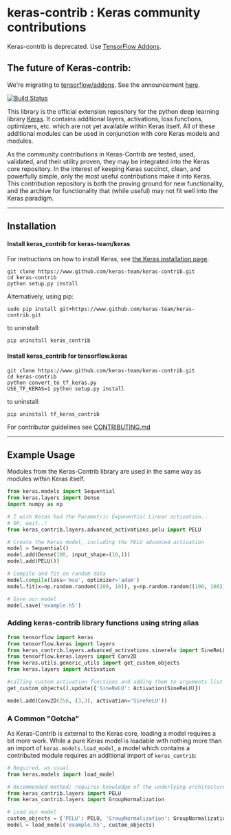# keras-contrib : Keras community contributions

Keras-contrib is deprecated. Use [TensorFlow Addons](https://github.com/tensorflow/addons).

## The future of Keras-contrib:

We're migrating to [tensorflow/addons](https://github.com/tensorflow/addons). See the announcement [here](https://github.com/keras-team/keras-contrib/issues/519). 

[![Build Status](https://travis-ci.org/keras-team/keras-contrib.svg?branch=master)](https://travis-ci.org/keras-team/keras-contrib)

This library is the official extension repository for the python deep learning library [Keras](http://www.keras.io). It contains additional layers, activations, loss functions, optimizers, etc. which are not yet available within Keras itself. All of these additional modules can be used in conjunction with core Keras models and modules.

As the community contributions in Keras-Contrib are tested, used, validated, and their utility proven, they may be integrated into the Keras core repository. In the interest of keeping Keras succinct, clean, and powerfully simple, only the most useful contributions make it into Keras. This contribution repository is both the proving ground for new functionality, and the archive for functionality that (while useful) may not fit well into the Keras paradigm.





---
## Installation

#### Install keras_contrib for keras-team/keras
For instructions on how to install Keras, 
see [the Keras installation page](https://keras.io/#installation).

```shell
git clone https://www.github.com/keras-team/keras-contrib.git
cd keras-contrib
python setup.py install
```

Alternatively, using pip:

```shell
sudo pip install git+https://www.github.com/keras-team/keras-contrib.git
```

to uninstall:
```pip
pip uninstall keras_contrib
```

#### Install keras_contrib for tensorflow.keras

```shell
git clone https://www.github.com/keras-team/keras-contrib.git
cd keras-contrib
python convert_to_tf_keras.py
USE_TF_KERAS=1 python setup.py install
```

to uninstall:
```shell
pip uninstall tf_keras_contrib
```

For contributor guidelines see [CONTRIBUTING.md](https://github.com/keras-team/keras-contrib/blob/master/CONTRIBUTING.md)

---
## Example Usage

Modules from the Keras-Contrib library are used in the same way as modules within Keras itself.

```python
from keras.models import Sequential
from keras.layers import Dense
import numpy as np

# I wish Keras had the Parametric Exponential Linear activation..
# Oh, wait..!
from keras_contrib.layers.advanced_activations.pelu import PELU

# Create the Keras model, including the PELU advanced activation
model = Sequential()
model.add(Dense(100, input_shape=(10,)))
model.add(PELU())

# Compile and fit on random data
model.compile(loss='mse', optimizer='adam')
model.fit(x=np.random.random((100, 10)), y=np.random.random((100, 100)), epochs=5, verbose=0)

# Save our model
model.save('example.h5')
```

### Adding keras-contrib library functions using string alias

```python
from tensorflow import keras
from tensorflow.keras import layers
from keras_contrib.layers.advanced_activations.sinerelu import SineReLU
from tensorflow.keras.layers import Conv2D
from keras.utils.generic_utils import get_custom_objects
from keras.layers import Activation

#calling custom activation functions and adding them to arguments list
get_custom_objects().update({'SineReLU': Activation(SineReLU)})

model.add(Conv2D(256, (3,3), activation='SineReLU'))

```
    

### A Common "Gotcha"

As Keras-Contrib is external to the Keras core, loading a model requires a bit more work. While a pure Keras model is loadable with nothing more than an import of `keras.models.load_model`, a model which contains a contributed module requires an additional import of `keras_contrib`:

```python
# Required, as usual
from keras.models import load_model

# Recommended method; requires knowledge of the underlying architecture of the model
from keras_contrib.layers import PELU
from keras_contrib.layers import GroupNormalization

# Load our model
custom_objects = {'PELU': PELU, 'GroupNormalization': GroupNormalization}
model = load_model('example.h5', custom_objects)
```
